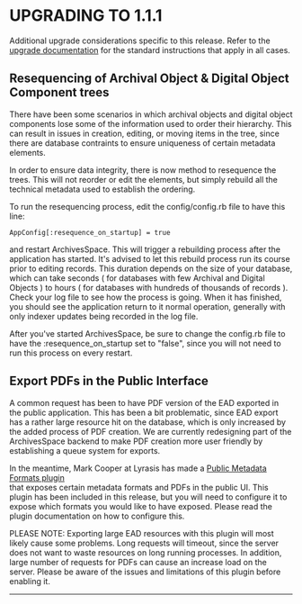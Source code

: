 UPGRADING TO 1.1.1
==================

Additional upgrade considerations specific to this release. Refer to the [upgrade documentation](https://github.com/archivesspace/archivesspace/blob/master/UPGRADING.md) for the standard instructions that apply in all cases.

Resequencing of Archival Object & Digital Object Component trees 
-------------

There have been some scenarios in which archival objects and digital object components lose
some of the information used to order their hierarchy. This can result in issues in creation,
editing, or moving items in the tree, since there are database contraints to ensure uniqueness
of certain metadata elements. 

In order to ensure data integrity, there is now method to resequence the trees. This will
not reorder or edit the elements, but simply rebuild all the technical metadata used to establish
the ordering.

To run the resequencing process, edit the config/config.rb file to have this line: 

```
AppConfig[:resequence_on_startup] = true
```

and restart ArchivesSpace. This will trigger a rebuilding process after the application has 
started. It's advised to let this rebuild process run its course prior to editing records.
This duration depends on the size of your database, which can take seconds ( for databases with
few Archival and Digital Objects ) to hours ( for databases with hundreds of thousands of records ). 
Check your log file to see how the process is going. When it has finished, you should see the application
return to it normal operation, generally with only indexer updates being recorded in the log file. 

After you've started ArchivesSpace, be sure to change the config.rb file to have the :resequence_on_startup
set to "false", since you will not need to run this process on every restart. 

Export PDFs in the Public Interface
-------------

A common request has been to have PDF version of the EAD exported in the public application.
This has been a bit problematic, since EAD export has a rather large resource hit on the 
database, which is only increased by the added process of PDF creation. We are currently 
redesigning part of the ArchivesSpace backend to make PDF creation more user friendly by 
establishing a queue system for exports. 

In the meantime, Mark Cooper at Lyrasis has made a [ Public Metadata Formats plugin ]( https://github.com/archivesspace/aspace-public-formats )  
that exposes certain metadata formats and PDFs in the public UI. This plugin has been included
in this release, but you will need to configure it to expose which formats you would like
to have exposed. Please read the plugin documentation on how to configure this. 

PLEASE NOTE: 
Exporting large EAD resources with this plugin will most likely cause some problems. Long requests
will timeout, since the server does not want to waste resources on long running processes.
In addition, large number of requests for PDFs can cause an increase load on the server.
Please be aware of the issues and limitations of this plugin before enabling it. 



---